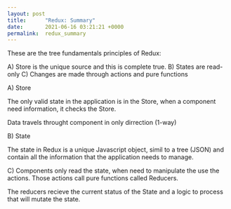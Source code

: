 ```yaml
---
layout: post
title:      "Redux: Summary"
date:       2021-06-16 03:21:21 +0000
permalink:  redux_summary
---
```



These are the tree fundamentals principles of Redux:

A)  Store is the unique source and this is complete true.
B)  States are read-only
C)  Changes are made through actions and pure functions


A) Store

The only valid state in the application is in the Store, when a component need information, it checks the Store.

Data travels throught component in only dirrection (1-way)

B) State

The state in Redux is a unique Javascript object, simil to a tree (JSON) and contain all the information that the application needs to manage.

C) Components only read the state, when need to manipulate the use the actions. Those actions call pure functions  called Reducers.

The reducers recieve the current status of the State and a logic to process that will mutate the state.







